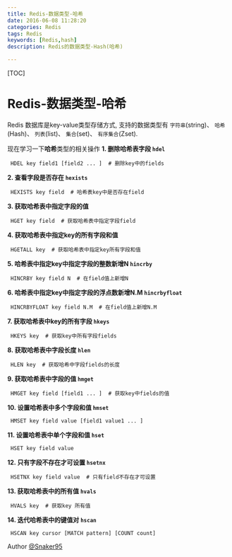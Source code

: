 ```yaml
---
title: Redis-数据类型-哈希
date: 2016-06-08 11:28:20
categories: Redis   
tags: Redis
keywords: [Redis,hash]
description: Redis的数据类型-Hash(哈希)

---
```


[TOC]

# Redis-数据类型-哈希
  Redis 数据库是key-value类型存储方式, 支持的数据类型有 `字符串`(string)、 `哈希`(Hash)、 `列表`(list)、 `集合`(set)、 `有序集合`(Zset). 

  现在学习一下**哈希**类型的相关操作
**1. 删除哈希表字段 `hdel`**
```
 HDEL key field1 [field2 ... ] 	# 删除key中的fields
```

**2. 查看字段是否存在 `hexists`**
```
 HEXISTS key field	# 哈希表key中是否存在field
```

**3. 获取哈希表中指定字段的值**
```
 HGET key field  # 获取哈希表中指定字段field
```

**4. 获取哈希表中指定key的所有字段和值**
```
 HGETALL key  # 获取哈希表中指定key所有字段和值
```

**5. 哈希表中指定key中指定字段的整数新增N `hincrby`**
```
 HINCRBY key field N  # 在field值上新增N
```

**6. 哈希表中指定key中指定字段的浮点数新增N.M `hincrbyfloat`**
```
 HINCRBYFLOAT key field N.M  # 在field值上新增N.M
```

**7. 获取哈希表中key的所有字段 `hkeys`**
```
 HKEYS key  # 获取key中所有字段fields
```

**8. 获取哈希表中字段长度 `hlen`**
```
 HLEN key  # 获取哈希中字段fields的长度
```

**9. 获取哈希表中字段的值 `hmget`**
```
 HMGET key field [field1 ... ]  # 获取key中fields的值
```

**10. 设置哈希表中多个字段和值 `hmset`**
```
 HMSET key field value [field1 value1 ... ]
```

**11. 设置哈希表中单个字段和值 `hset`**
```
 HSET key field value
```

**12. 只有字段不存在才可设置 `hsetnx`**
```
 HSETNX key field value  # 只有field不存在才可设置 
```

**13. 获取哈希表中的所有值 `hvals`**
```
 HVALS key  # 获取key 所有值
```

**14. 迭代哈希表中的键值对 `hscan`**
```
 HSCAN key cursor [MATCH pattern] [COUNT count]
```

Author [@Snaker95][1]

[1]: http://www.sharedsea.com


